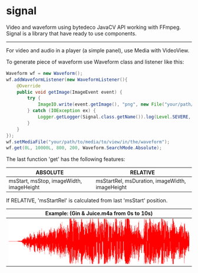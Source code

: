 # signal
Video and waveform using bytedeco JavaCV API working with FFmpeg.
Signal is a library that have ready to use components.

---

For video and audio in a player (a simple panel), use Media with VideoView.

To generate piece of waveform use Waveform class and listener like this:
```java
Waveform wf = new Waveform();
wf.addWaveformListener(new WaveformListener(){
    @Override
    public void getImage(ImageEvent event) {
        try {
            ImageIO.write(event.getImage(), "png", new File("your/path/to/png"));
        } catch (IOException ex) {
            Logger.getLogger(Signal.class.getName()).log(Level.SEVERE, null, ex);
        }
    }        
});
wf.setMediaFile("your/path/to/media/to/view/in/the/waveform");
wf.get(0L, 10000L, 800, 200, Waveform.SearchMode.Absolute);
```
The last function 'get' has the following features:

| ABSOLUTE | RELATIVE |
| ---- | ---- |
| msStart, msStop, imageWidth, imageHeight | msStartRel, msDuration, imageWidth, imageHeight |

If RELATIVE, 'msStartRel' is calculated from last 'msStart' position.

| Example: (Gin & Juice.m4a from 0s to 10s) |
| ---- |
| ![Gin & Juice.m4a from 0s to 10s.](https://github.com/TW2/signal/blob/main/data/essai.png) |

